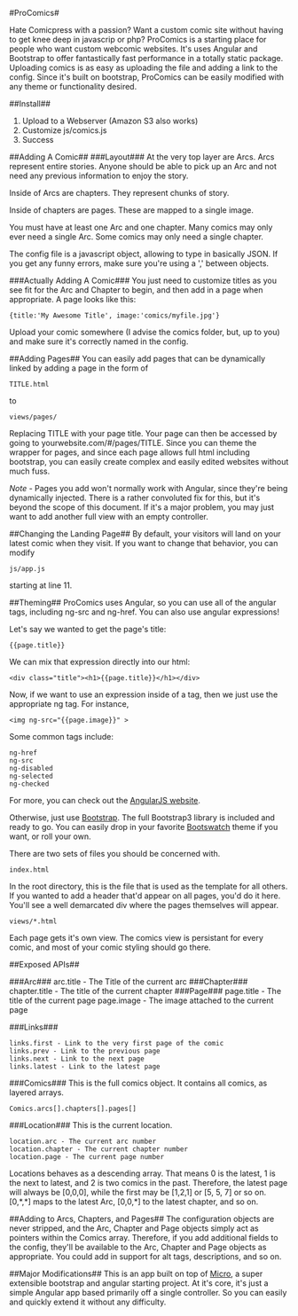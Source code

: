 #ProComics#

Hate Comicpress with a passion? Want a custom comic site without having to get knee deep in javascrip or php?  ProComics is a starting place for people who want custom webcomic websites.  It's uses Angular and Bootstrap to offer fantastically fast performance in a totally static package.  Uploading comics is as easy as uploading the file and adding a link to the config.  Since it's built on bootstrap, ProComics can be easily modified with any theme or functionality desired.

##Install##
1. Upload to a Webserver (Amazon S3 also works)
2. Customize js/comics.js
3. Success

##Adding A Comic##
###Layout###
At the very top layer are Arcs.  Arcs represent entire stories.  Anyone should be able to pick up an Arc and not need any previous information to enjoy the story.  

Inside of Arcs are chapters.  They represent chunks of story.

Inside of chapters are pages.  These are mapped to a single image.

You must have at least one Arc and one chapter.  Many comics may only ever need a single Arc.  Some comics may only need a single chapter.

The config file is a javascript object, allowing to type in basically JSON.  If you get any funny errors, make sure you're using a ',' between objects.

###Actually Adding A Comic###
You just need to customize titles as you see fit for the Arc and Chapter to begin, and then add in a page when appropriate.  A page looks like this:

	{title:'My Awesome Title', image:'comics/myfile.jpg'}

Upload your comic somewhere (I advise the comics folder, but, up to you) and make sure it's correctly named in the config.

##Adding Pages##
You can easily add pages that can be dynamically linked by adding a page in the form of

    TITLE.html
to

    views/pages/

Replacing TITLE with your page title.  Your page can then be accessed by going to yourwebsite.com/#/pages/TITLE.  Since you can theme the wrapper for pages, and since each page allows full html including bootstrap, you can easily create complex and easily edited websites without much fuss.

*Note* - Pages you add won't normally work with Angular, since they're being dynamically injected.  There is a rather convoluted fix for this, but it's beyond the scope of this document.  If it's a major problem, you may just want to add another full view with an empty controller.

##Changing the Landing Page##
By default, your visitors will land on your latest comic when they visit.  If you want to change that behavior, you can modify 

    js/app.js

starting at line 11.

##Theming##
ProComics uses Angular, so you can use all of the angular tags, including ng-src and ng-href.  You can also use angular expressions!

Let's say we wanted to get the page's title:

    {{page.title}}

We can mix that expression directly into our html:

	<div class="title"><h1>{{page.title}}</h1></div>

Now, if we want to use an expression inside of a tag, then we just use the appropriate ng tag.  For instance,

    <img ng-src="{{page.image}}" >

Some common tags include:

    ng-href
    ng-src
    ng-disabled
    ng-selected
    ng-checked

For more, you can check out the [AngularJS website](http://docs.angularjs.org/api/ng/directive).

Otherwise, just use [Bootstrap](http://getbootstrap.com).  The full Bootstrap3 library is included and ready to go.  You can easily drop in your favorite [Bootswatch](http://bootswatch.com) theme if you want, or roll your own.

There are two sets of files you should be concerned with. 

    index.html

In the root directory, this is the file that is used as the template for all others.  If you wanted to add a header that'd appear on all pages, you'd do it here.  You'll see a well demarcated div where the pages themselves will appear.

    views/*.html

Each page gets it's own view.  The comics view is persistant for every comic, and most of your comic styling should go there.

##Exposed APIs##

###Arc###
    arc.title - The Title of the current arc
###Chapter###
	chapter.title - The title of the current chapter
###Page###
    page.title - The title of the current page
    page.image - The image attached to the current page

###Links###

    links.first - Link to the very first page of the comic
    links.prev - Link to the previous page
    links.next - Link to the next page
    links.latest - Link to the latest page

###Comics###
This is the full comics object.  It contains all comics, as layered arrays.

	Comics.arcs[].chapters[].pages[]

###Location###
This is the current location.

    location.arc - The current arc number
    location.chapter - The current chapter number
    location.page - The current page number

Locations behaves as a descending array.  That means 0 is the latest, 1 is the next to latest, and 2 is two comics in the past.  Therefore, the latest page will always be [0,0,0], while the first may be [1,2,1] or [5, 5, 7] or so on.  [0,\*,\*] maps to the latest Arc, [0,0,\*] to the latest chapter, and so on.

##Adding to Arcs, Chapters, and Pages##
The configuration objects are never stripped, and the Arc, Chapter and Page objects simply act as pointers within the Comics array.  Therefore, if you add additional fields to the config, they'll be available to the Arc, Chapter and Page objects as appropriate.  You could add in support for alt tags, descriptions, and so on.

##Major Modifications##
This is an app built on top of [Micro](http://github.com/dark12222000/micro), a super extensible bootstrap and angular starting project.  At it's core, it's just a simple Angular app based primarily off a single controller.  So you can easily and quickly extend it without any difficulty.

